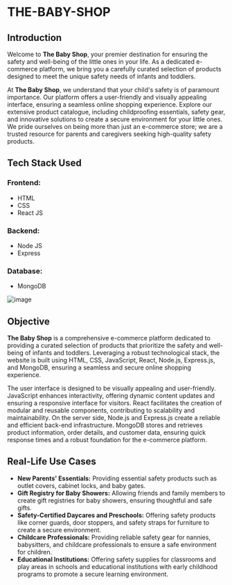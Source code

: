 # THE-BABY-SHOP
## Introduction
Welcome to **The Baby Shop**, your premier destination for ensuring the safety and well-being of the little ones in your life. As a dedicated e-commerce platform, we bring you a carefully curated selection of products designed to meet the unique safety needs of infants and toddlers.

At **The Baby Shop**, we understand that your child's safety is of paramount importance. Our platform offers a user-friendly and visually appealing interface, ensuring a seamless online shopping experience. Explore our extensive product catalogue, including childproofing essentials, safety gear, and innovative solutions to create a secure environment for your little ones. We pride ourselves on being more than just an e-commerce store; we are a trusted resource for parents and caregivers seeking high-quality safety products.

## Tech Stack Used
### Frontend:
- HTML
- CSS
- React JS

### Backend:
- Node JS
- Express

### Database:
- MongoDB
  
![image](https://github.com/Tanmay0809/THE-BABY-SHOP/assets/136161600/0d30cb50-d3df-4baa-8686-004389bc8d14)

## Objective
**The Baby Shop** is a comprehensive e-commerce platform dedicated to providing a curated selection of products that prioritize the safety and well-being of infants and toddlers. Leveraging a robust technological stack, the website is built using HTML, CSS, JavaScript, React, Node.js, Express.js, and MongoDB, ensuring a seamless and secure online shopping experience.

The user interface is designed to be visually appealing and user-friendly. JavaScript enhances interactivity, offering dynamic content updates and ensuring a responsive interface for visitors. React facilitates the creation of modular and reusable components, contributing to scalability and maintainability. On the server side, Node.js and Express.js create a reliable and efficient back-end infrastructure. MongoDB stores and retrieves product information, order details, and customer data, ensuring quick response times and a robust foundation for the e-commerce platform.

## Real-Life Use Cases
- **New Parents' Essentials:** Providing essential safety products such as outlet covers, cabinet locks, and baby gates.<br>
- **Gift Registry for Baby Showers:** Allowing friends and family members to create gift registries for baby showers, ensuring thoughtful and safe gifts.<br>
- **Safety-Certified Daycares and Preschools:** Offering safety products like corner guards, door stoppers, and safety straps for furniture to create a secure environment.<br>
- **Childcare Professionals:** Providing reliable safety gear for nannies, babysitters, and childcare professionals to ensure a safe environment for children.<br>
- **Educational Institutions:** Offering safety supplies for classrooms and play areas in schools and educational institutions with early childhood programs to promote a secure learning environment.<br>
